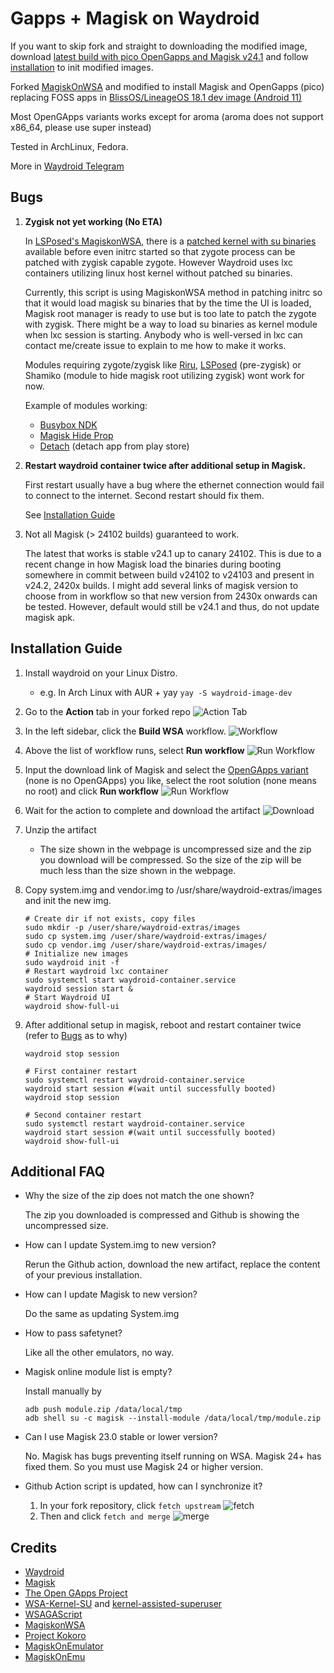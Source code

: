 # Gapps + Magisk on Waydroid 

If you want to skip fork and straight to downloading the modified image, download [latest build with pico OpenGapps and Magisk v24.1](https://github.com/pagkly/MagiskOnWaydroid/suites/5780425514/artifacts/192678597) and follow [installation](#installation-guide) to init modified images.

Forked [MagiskOnWSA](https://github.com/LSPosed/MagiskOnWSA) and modified to install Magisk and OpenGapps (pico) replacing FOSS apps in [BlissOS/LineageOS 18.1 dev image (Android 11)](https://sourceforge.net/projects/blissos-dev/files/waydroid/lineage/lineage-18.1/)

Most OpenGApps variants works except for aroma (aroma does not support x86_64, please use super instead)

Tested in ArchLinux, Fedora.

More in [Waydroid Telegram](https://t.me/WayDroid)

## Bugs
1. **Zygisk not yet working (No ETA)**

    In [LSPosed's MagiskonWSA](https://github.com/LSPosed/MagiskonWSA), there is a [patched kernel with su binaries](https://github.com/LSPosed/WSA-Kernel-SU) available before even initrc started so that zygote process can be patched with zygisk capable zygote. However Waydroid uses lxc containers utilizing linux host kernel without patched su binaries.
   
    Currently, this script is using MagiskonWSA method in patching initrc so that it would load magisk su binaries that by the time the UI is loaded, Magisk root manager is ready to use but is too late to patch the zygote with zygisk. There might be a way to load su binaries as kernel module when lxc session is starting. Anybody who is well-versed in lxc can contact me/create issue to explain to me how to make it works.
    
    Modules requiring zygote/zygisk like [Riru](https://github.com/RikkaApps/Riru), [LSPosed](https://github.com/LSPosed/LSPosed) (pre-zygisk) or Shamiko (module to hide magisk root utilizing zygisk) wont work for now. 
    
    Example of modules working: 
    - [Busybox NDK](https://github.com/Magisk-Modules-Repo/busybox-ndk)
    - [Magisk Hide Prop](https://github.com/Magisk-Modules-Repo/MagiskHidePropsConf)
    - [Detach](https://github.com/Magisk-Modules-Repo/Detach) (detach app from play store)
    
2. **Restart waydroid container twice after additional setup in Magisk.**
   
   First restart usually have a bug where the ethernet connection would fail to connect to the internet. Second restart should fix them.
   
   See [Installation Guide](#installation-guide)
    
3. Not all Magisk (> 24102 builds) guaranteed to work. 
   
   The latest that works is stable v24.1 up to canary 24102.
   This is due to a recent change in how Magisk load the binaries during booting somewhere in commit between build v24102 to v24103 and present in v24.2, 2420x builds.
   I might add several links of magisk version to choose from in workflow so that new version from 2430x onwards can be tested. However, default would still be v24.1 and thus, do not update magisk apk.


## Installation Guide
1. Install waydroid on your Linux Distro.
    
   - e.g. In Arch Linux with AUR + yay ```yay -S waydroid-image-dev```

1. Go to the **Action** tab in your forked repo
    ![Action Tab](https://docs.github.com/assets/images/help/repository/actions-tab.png)
1. In the left sidebar, click the **Build WSA** workflow.
    ![Workflow](https://docs.github.com/assets/images/actions-select-workflow.png)
1. Above the list of workflow runs, select **Run workflow**
    ![Run Workflow](https://docs.github.com/assets/images/actions-workflow-dispatch.png)
1. Input the download link of Magisk and select the [OpenGApps variant](https://github.com/opengapps/opengapps/wiki#variants) (none is no OpenGApps) you like, select the root solution (none means no root) and click **Run workflow**
    ![Run Workflow](https://docs.github.com/assets/images/actions-manually-run-workflow.png)
1. Wait for the action to complete and download the artifact
    ![Download](https://docs.github.com/assets/images/help/repository/artifact-drop-down-updated.png)
1. Unzip the artifact
    - The size shown in the webpage is uncompressed size and the zip you download will be compressed. So the size of the zip will be much less than the size shown in the webpage.
1. Copy system.img and vendor.img to /usr/share/waydroid-extras/images and init the new img.
    ```shell
    # Create dir if not exists, copy files
    sudo mkdir -p /user/share/waydroid-extras/images
    sudo cp system.img /user/share/waydroid-extras/images/
    sudo cp vendor.img /user/share/waydroid-extras/images/
    # Initialize new images
    sudo waydroid init -f
    # Restart waydroid lxc container
    sudo systemctl start waydroid-container.service
    waydroid session start &
    # Start Waydroid UI
    waydroid show-full-ui
    ```
1. After additional setup in magisk, reboot and restart container twice (refer to [Bugs](#bugs) as to why)
    ```shell
    waydroid stop session
    
    # First container restart
    sudo systemctl restart waydroid-container.service
    waydroid start session #(wait until successfully booted)
    waydroid stop session
    
    # Second container restart
    sudo systemctl restart waydroid-container.service
    waydroid start session #(wait until successfully booted)
    waydroid show-full-ui
    ```
    
    
## Additional FAQ

- Why the size of the zip does not match the one shown?

   The zip you downloaded is compressed and Github is showing the uncompressed size.
- How can I update System.img to new version?

    Rerun the Github action, download the new artifact, replace the content of your previous installation.
- How can I update Magisk to new version?

    Do the same as updating System.img
- How to pass safetynet?

    Like all the other emulators, no way.
- Magisk online module list is empty?

    Install manually by 
   
    ```shell
    adb push module.zip /data/local/tmp
    adb shell su -c magisk --install-module /data/local/tmp/module.zip
    ```
- Can I use Magisk 23.0 stable or lower version?

    No. Magisk has bugs preventing itself running on WSA. Magisk 24+ has fixed them. So you must use Magisk 24 or higher version.

- Github Action script is updated, how can I synchronize it?

    1. In your fork repository, click `fetch upstream`
        ![fetch](https://docs.github.com/assets/cb-33284/images/help/repository/fetch-upstream-drop-down.png)
    1. Then and click `fetch and merge`
        ![merge](https://docs.github.com/assets/cb-128489/images/help/repository/fetch-and-merge-button.png)

## Credits
- [Waydroid](https://github.com/waydroid/waydroid)
- [Magisk](https://github.com/topjohnwu/Magisk)
- [The Open GApps Project](https://opengapps.org)
- [WSA-Kernel-SU](https://github.com/LSPosed/WSA-Kernel-SU) and [kernel-assisted-superuser](https://git.zx2c4.com/kernel-assisted-superuser/)
- [WSAGAScript](https://github.com/ADeltaX/WSAGAScript)
- [MagiskonWSA](https://github.com/LSPosed/MagiskonWSA)
- [Project Kokoro](https://github.com/supremegamers/kokoro)
- [MagiskOnEmulator](https://github.com/shakalaca/MagiskOnEmulator)
- [MagiskOnEmu](https://github.com/HuskyDG/MagiskOnEmu)
